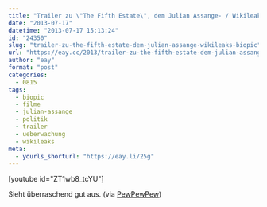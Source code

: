 ```yaml
---
title: "Trailer zu \"The Fifth Estate\", dem Julian Assange- / Wikileaks-Biopic"
date: "2013-07-17"
datetime: "2013-07-17 15:13:24"
id: "24350"
slug: "trailer-zu-the-fifth-estate-dem-julian-assange-wikileaks-biopic"
url: "https://eay.cc/2013/trailer-zu-the-fifth-estate-dem-julian-assange-wikileaks-biopic/"
author: "eay"
format: "post"
categories:
  - 0815
tags:
  - biopic
  - filme
  - julian-assange
  - politik
  - trailer
  - ueberwachung
  - wikileaks
meta:
  - yourls_shorturl: "https://eay.li/25g"
---
```


\[youtube id="ZT1wb8\_tcYU"\]

Sieht überraschend gut aus. (via [PewPewPew](http://www.pewpewpew.de/2013/07/17/trailer-zum-julian-assange-wikileaks-biopic-the-fifth-estate/))
